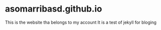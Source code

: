 # asomarribasd.github.io
This is  the website tha belongs to my account It is a test of jekyll for bloging
